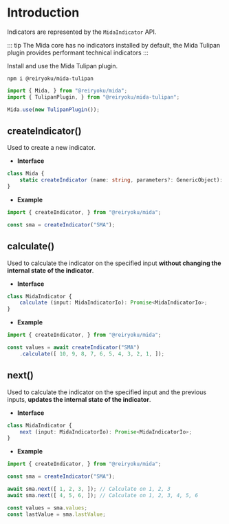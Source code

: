 # Introduction
Indicators are represented by the `MidaIndicator` API.

::: tip
The Mida core has no indicators installed by default, the
Mida Tulipan plugin provides performant technical indicators
:::

Install and use the Mida Tulipan plugin.
```
npm i @reiryoku/mida-tulipan
```

```javascript
import { Mida, } from "@reiryoku/mida";
import { TulipanPlugin, } from "@reiryoku/mida-tulipan";

Mida.use(new TulipanPlugin());
```

## createIndicator()
Used to create a new indicator.

- **Interface**
```typescript
class Mida {
    static createIndicator (name: string, parameters?: GenericObject): MidaIndicator;
}
```
- **Example**
```javascript
import { createIndicator, } from "@reiryoku/mida";

const sma = createIndicator("SMA");
```

## calculate()
Used to calculate the indicator on the specified input **without
changing the internal state of the indicator**.

- **Interface**
```typescript
class MidaIndicator {
    calculate (input: MidaIndicatorIo): Promise<MidaIndicatorIo>;
}
```
- **Example**
```javascript
import { createIndicator, } from "@reiryoku/mida";

const values = await createIndicator("SMA")
    .calculate([ 10, 9, 8, 7, 6, 5, 4, 3, 2, 1, ]);
```

## next()
Used to calculate the indicator on the specified input and
the previous inputs, **updates the internal
state of the indicator**.

- **Interface**
```typescript
class MidaIndicator {
    next (input: MidaIndicatorIo): Promise<MidaIndicatorIo>;
}
```
- **Example**
```javascript
import { createIndicator, } from "@reiryoku/mida";

const sma = createIndicator("SMA");

await sma.next([ 1, 2, 3, ]); // Calculate on 1, 2, 3
await sma.next([ 4, 5, 6, ]); // Calculate on 1, 2, 3, 4, 5, 6

const values = sma.values;
const lastValue = sma.lastValue;
```
